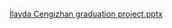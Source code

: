[İlayda Cengizhan graduation project.pptx](https://github.com/user-attachments/files/15839448/Ilayda.Cengizhan.graduation.project.pptx)
